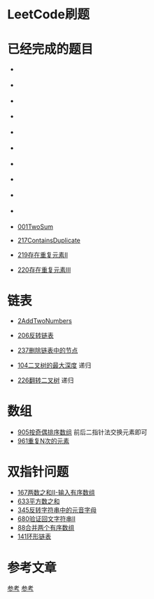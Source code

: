 # LeetCode刷题

# 已经完成的题目
- []()
- []()
- []()
- []()
- []()
- []()
- []()
- []()
- []()
- []()

- [001TwoSum](./0001TwoSum.md)


- [217ContainsDuplicate](./217ContainsDuplicate.md)
- [219存在重复元素II](./219存在重复元素II.md)
- [220存在重复元素III](./220存在重复元素III.md)



# 链表
- [2AddTwoNumbers](0002AddTwoNumbers.md)

- [206反转链表](./206反转链表.md)
- [237删除链表中的节点](./237删除链表中的节点.md)

- [104二叉树的最大深度](./104二叉树的最大深度.md) 递归
- [226翻转二叉树](./226翻转二叉树.md)  递归

# 数组
- [905按奇偶排序数组](./0905按奇偶排序数组.md)   前后二指针法交换元素即可
- [961重复N次的元素](./0961重复N次的元素.md)


# 双指针问题
- [167两数之和II-输入有序数组](./167两数之和II-输入有序数组.md)
- [633平方数之和](./633平方数之和.md)
- [345反转字符串中的元音字母](./345反转字符串中的元音字母.md)
- [680验证回文字符串Ⅱ](./680验证回文字符串Ⅱ.md)
- [88合并两个有序数组](./088合并两个有序数组.md)
- [141环形链表](./141环形链表.md)



# 参考文章
[参考](https://www.zhihu.com/question/23148377/answer/36824071)
[参考](http://www.cs.princeton.edu/~wayne/kleinberg-tardos/)